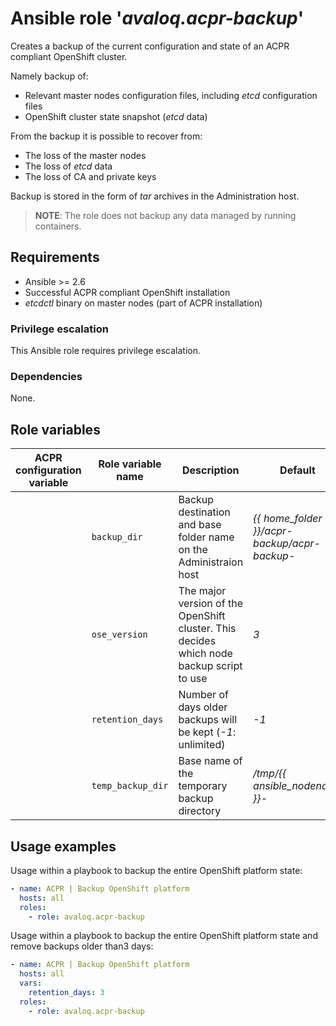 # Ansible role '*avaloq.acpr-backup*'

Creates a backup of the current configuration and state of an ACPR compliant OpenShift
cluster.

Namely backup of:
- Relevant master nodes configuration files, including *etcd* configuration files
- OpenShift cluster state snapshot (*etcd* data)

From the backup it is possible to recover from:
- The loss of the master nodes
- The loss of *etcd* data
- The loss of CA and private keys

Backup is stored in the form of _tar_ archives in the Administration host.

> **NOTE**: The role does not backup any data managed by running containers.

## Requirements

* Ansible >= 2.6
* Successful ACPR compliant OpenShift installation
* *etcdctl* binary on master nodes (part of ACPR installation)

### Privilege escalation

This Ansible role requires privilege escalation.

### Dependencies

None.

## Role variables

|ACPR configuration variable |Role variable name |Description                                                                               | Default                                      |
|----------------------------|-------------------|------------------------------------------------------------------------------------------|----------------------------------------------|
|                            |`backup_dir`       | Backup destination and base folder name on the Administraion host                        | *{{ home_folder }}/acpr-backup/acpr-backup-* |
|                            |`ose_version`      | The major version of the OpenShift cluster. This decides which node backup script to use | *3*                                          |
|                            |`retention_days`   | Number of days older backups will be kept (*-1*: unlimited)                              | *-1*                                         |
|                            |`temp_backup_dir`  | Base name of the temporary backup directory                                              | */tmp/{{ ansible_nodename }}-*               |

## Usage examples

Usage within a playbook to backup the entire OpenShift platform state:

```yaml
- name: ACPR | Backup OpenShift platform
  hosts: all
  roles:
    - role: avaloq.acpr-backup
```

Usage within a playbook to backup the entire OpenShift platform state and remove backups
older than3 days:

```yaml
- name: ACPR | Backup OpenShift platform
  hosts: all
  vars:
    retention_days: 3
  roles:
    - role: avaloq.acpr-backup
```
